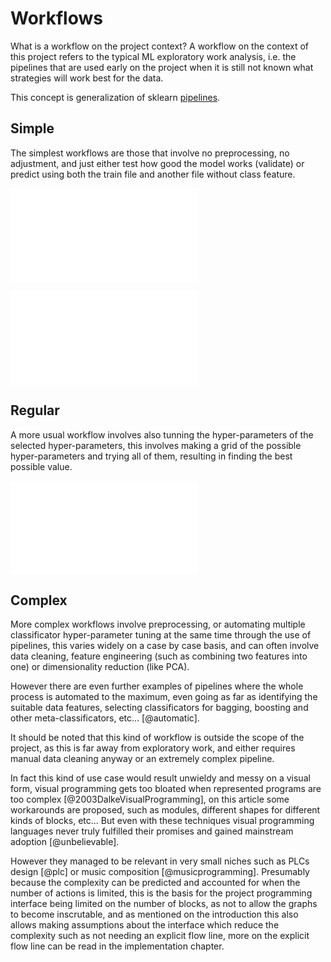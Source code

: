 Workflows
=========

What is a workflow on the project context? A workflow on the context of this
project refers to the typical ML exploratory work analysis, i.e. the pipelines
that are used early on the project when it is still not known what strategies
will work best for the data.

This concept is generalization of sklearn [pipelines](http://scikit-learn.org/stable/modules/pipeline.html).

Simple
------
The simplest workflows are those that involve no preprocessing, no adjustment,
and just either test how good the model works (validate) or predict using both
the train file and another file without class feature.

![Just validation of the model](images/simplest_workflow.pdf)

![Prediction using the whole dataset](images/simpler_workflow.pdf)


Regular
-------
A more usual workflow involves also tunning the hyper-parameters of the
selected hyper-parameters, this involves making a grid of the possible
hyper-parameters and trying all of them, resulting in finding the best
possible value.

![Adjustment of hyper parameters](images/regular_workflow.pdf)


Complex
-------
More complex workflows involve preprocessing, or automating multiple
classificator hyper-parameter tuning at the same time through the use of
pipelines, this varies widely on a case by case basis, and can often involve
data cleaning, feature engineering (such as combining two features into one) or
dimensionality reduction (like PCA).

However there are even further examples of pipelines where the whole process is
automated to the maximum, even going as far as identifying the suitable data
features, selecting classificators for bagging, boosting and other
meta-classificators, etc... [@automatic].

It should be noted that this kind of workflow is outside the scope of the
project, as this is far away from exploratory work, and either requires manual
data cleaning anyway or an extremely complex pipeline.

In fact this kind of use case would result unwieldy and messy on a visual form,
visual programming gets too bloated when represented programs are too complex
[@2003DalkeVisualProgramming], on this article some workarounds are proposed,
such as modules, different shapes for different kinds of blocks, etc...
But even with these techniques visual programming languages never truly
fulfilled their promises and gained mainstream adoption [@unbelievable].

However they managed to be relevant in very small niches such as PLCs design
[@plc] or music composition [@musicprogramming].
Presumably because the complexity can be predicted and accounted for when the
number of actions is limited, this is the basis for the project programming
interface being limited on the number of blocks, as not to allow the graphs to
become inscrutable, and as mentioned on the introduction this also allows
making assumptions about the interface which reduce the complexity such as
not needing an explicit flow line, more on the explicit flow line can be read
in the implementation chapter.


[^plc]: Programable Logic Controllers are industrial digital computers used for
    controlling a manufacturing process.

